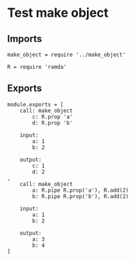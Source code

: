 # Test make object

## Imports

	make_object = require '../make_object'

	R = require 'ramda'


## Exports

	module.exports = [
		call: make_object
			c: R.prop 'a'
			d: R.prop 'b'

		input:
			a: 1
			b: 2

		output:
			c: 1
			d: 2
	,
		call: make_object
			a: R.pipe R.prop('a'), R.add(2)
			b: R.pipe R.prop('b'), R.add(2)

		input:
			a: 1
			b: 2

		output:
			a: 3
			b: 4
	]
